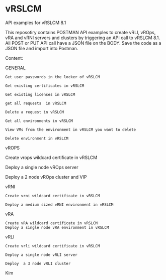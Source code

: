 # vRSLCM
API examples for vRSLCM 8.1

This reposotiry contains POSTMAN API examples to create vRLI, vROps, vRA and vRNI servers and clusters by triggering an API call to vRSLCM 8.1.
All POST or PUT API call have a JSON file on the BODY.
Save the code as a JSON file and import into Postman.

Content:

GENERAL

    Get user passwords in the locker of vRSLCM
    
    Get existing certificates in vRSLCM
    
    Get existing licenses in vRSLCM
    
    get all requests  in vRSLCM
    
    Delete a request in vRSLCM
    
    Get all environments in vRSLCM
    
    View VMs from the environment in vRSLCM you want to delete
    
    Delete environment in vRSLCM
    
vROPS

  Create vrops wildcard certificate in vRSLCM
  
  Deploy a single node vROps server
  
  Deploy a 2 node  vROps cluster and VIP
  
vRNI

    Create vrni wildcard certificate in vRSLCM
    
    Deploy a medium sized vRNI environment in vRSLCM 
    
vRA

    Create vRA wildcard certificate in vRSLCM
    Deploy a single node vRA environment in vRSLCM
    
vRLI

    Create vrli wildcard certificate in vRSLCM
    
    Deploy a single node vRLI server
    
    Deploy  a 3 node vRLI cluster

Kim
